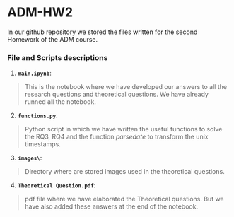# ADM-HW2

In our github repository  we stored the files written for the second Homework of the ADM course.

### File and Scripts descriptions
1. __`main.ipynb`__:
  > This is the notebook where we have developed our answers to all the research questions and theoretical questions. We have already runned all the notebook.
2. __`functions.py`__:
  > Python script in which we have written the useful functions to solve the RQ3, RQ4 and the function *parsedate* to transform the unix timestamps.
3. __`images\`__: 
  > Directory where are stored images used in the theoretical questions.
4. __`Theoretical Question.pdf`__: 
  > pdf file where we have elaborated the Theoretical questions. But we have also added these answers at the end of the notebook. 



